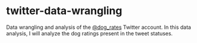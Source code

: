 # twitter-data-wrangling
Data wrangling and analysis of the [@dog_rates](https://twitter.com/dog_rates) Twitter account.
In this data analysis, I will analyze the dog ratings present in the tweet statuses.
